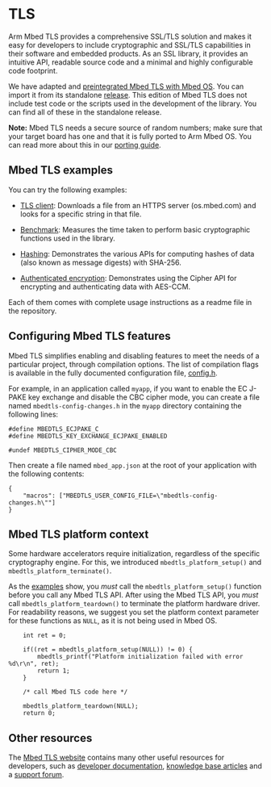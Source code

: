 # TLS

Arm Mbed TLS provides a comprehensive SSL/TLS solution and makes it easy for developers to include cryptographic and SSL/TLS capabilities in their software and embedded products. As an SSL library, it provides an intuitive API, readable source code and a minimal and highly configurable code footprint.

We have adapted and [preintegrated Mbed TLS with Mbed OS](https://github.com/ARMmbed/mbed-os/blob/master/features/mbedtls). You can import it from its standalone [release](https://github.com/ARMmbed/mbedtls). This edition of Mbed TLS does not include test code or the scripts used in the development of the library. You can find all of these in the standalone release.

<span class="notes">**Note:** Mbed TLS needs a secure source of random numbers; make sure that your target board has one and that it is fully ported to Arm Mbed OS. You can read more about this in our [porting guide](../contributing/index.html).</span>

## Mbed TLS examples

You can try the following examples:

- [TLS client](https://github.com/ARMmbed/mbed-os-example-tls/blob/master/tls-client): Downloads a file from an HTTPS server (os.mbed.com) and looks for a specific string in that file.

- [Benchmark](https://github.com/ARMmbed/mbed-os-example-tls/blob/master/benchmark): Measures the time taken to perform basic cryptographic functions used in the library.

- [Hashing](https://github.com/ARMmbed/mbed-os-example-tls/blob/master/hashing): Demonstrates the various APIs for computing hashes of data (also known as message digests) with SHA-256.

- [Authenticated encryption](https://github.com/ARMmbed/mbed-os-example-tls/blob/master/authcrypt): Demonstrates using the Cipher API for encrypting and authenticating data with AES-CCM.

Each of them comes with complete usage instructions as a readme file in the repository.

## Configuring Mbed TLS features

Mbed TLS simplifies enabling and disabling features to meet the needs of a particular project, through compilation options. The list of compilation flags is available in the fully documented configuration file, [config.h](https://github.com/ARMmbed/mbed-os/blob/master/connectivity/mbedtls/include/mbedtls/config.h).

For example, in an application called `myapp`, if you want to enable the EC J-PAKE key exchange and disable the CBC cipher mode, you can create a file named  `mbedtls-config-changes.h` in the `myapp` directory containing the following lines:

```
#define MBEDTLS_ECJPAKE_C
#define MBEDTLS_KEY_EXCHANGE_ECJPAKE_ENABLED

#undef MBEDTLS_CIPHER_MODE_CBC
```

Then create a file named `mbed_app.json` at the root of your application with the following contents:

```
{
    "macros": ["MBEDTLS_USER_CONFIG_FILE=\"mbedtls-config-changes.h\""]
}
```

## Mbed TLS platform context

Some hardware accelerators require initialization, regardless of the specific cryptography engine. For this, we introduced `mbedtls_platform_setup()` and `mbedtls_platform_terminate()`.

As the [examples](#mbed-tls-examples) show, you *must* call the `mbedtls_platform_setup()` function before you call any Mbed TLS API. After using the Mbed TLS API, you *must* call `mbedtls_platform_teardown()` to terminate the platform hardware driver. For readability reasons, we suggest you set the platform context parameter for these functions as `NULL`, as it is not being used in Mbed OS.

```
    int ret = 0;

    if((ret = mbedtls_platform_setup(NULL)) != 0) {
        mbedtls_printf("Platform initialization failed with error %d\r\n", ret);
        return 1;
    }

    /* call Mbed TLS code here */

    mbedtls_platform_teardown(NULL);
    return 0;
```

## Other resources

The [Mbed TLS website](https://www.trustedfirmware.org/projects/mbed-tls/) contains many other useful resources for developers, such as [developer documentation](https://mbed-tls.readthedocs.io/en/latest/), [knowledge base articles](https://mbed-tls.readthedocs.io/en/latest/kb/) and a [support forum](https://forums.mbed.com/c/mbed-tls).
